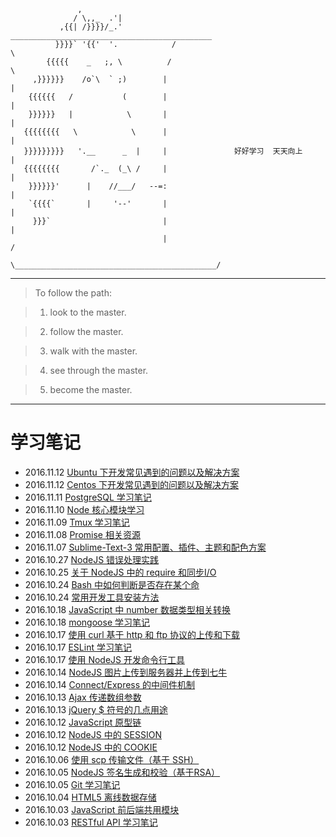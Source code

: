                    ,
                  / \,,_  .'|
               ,{{| /}}}}/_.'            _____________________________________________
              }}}}` '{{'  '.            /                                             \
            {{{{{    _   ;, \          /                                               \
         ,}}}}}}    /o`\  ` ;)        |                                                |
        {{{{{{   /           (        |                                                |
        }}}}}}   |            \       |                                                |
       {{{{{{{{   \            \      |                                                |
       }}}}}}}}}   '.__      _  |     |               好好学习  天天向上                  |
       {{{{{{{{       /`._  (_\ /     |                                                |
        }}}}}}'      |    //___/   --=:                                                |
        `{{{{`       |     '--'       |                                                |
         }}}`                         |                                                |
                                      |                                               /
                                       \_____________________________________________/


-------------------------------------------------
> To follow the path:

> 1. look to the master.

> 2. follow the master.

> 3. walk with the master.

> 4. see through the master.

> 5. become the master.

-------------------------------------------------

# 学习笔记

-   2016.11.12 [Ubuntu 下开发常见遇到的问题以及解决方案](https://github.com/modood/modood.github.io/blob/master/notes/Ubuntu-problems/)
-   2016.11.12 [Centos 下开发常见遇到的问题以及解决方案](https://github.com/modood/modood.github.io/blob/master/notes/Centos-problems/)
-   2016.11.11 [PostgreSQL 学习笔记](https://github.com/modood/modood.github.io/blob/master/notes/PostgreSQL/)
-   2016.11.10 [Node 核心模块学习](https://github.com/modood/modood.github.io/blob/master/notes/Node-core-module/)
-   2016.11.09 [Tmux 学习笔记](https://github.com/modood/modood.github.io/blob/master/notes/tmux/)
-   2016.11.08 [Promise 相关资源](https://github.com/modood/modood.github.io/blob/master/notes/Promise/)
-   2016.11.07 [Sublime-Text-3 常用配置、插件、主题和配色方案](https://github.com/modood/modood.github.io/blob/master/notes/Sublime-Text-3/)
-   2016.10.27 [NodeJS 错误处理实践](https://github.com/modood/modood.github.io/blob/master/notes/NodeJS-error-handling/)
-   2016.10.25 [关于 NodeJS 中的 require 和同步I/O](https://github.com/modood/modood.github.io/blob/master/notes/NodeJS-require/)
-   2016.10.24 [Bash 中如何判断是否存在某个命](https://github.com/modood/modood.github.io/blob/master/notes/Bash-check-program/)
-   2016.10.24 [常用开发工具安装方法](https://github.com/modood/modood.github.io/blob/master/notes/Installation/)
-   2016.10.18 [JavaScript 中 number 数据类型相关转换](https://github.com/modood/modood.github.io/blob/master/notes/JavaScript-number-conversion/)
-   2016.10.18 [mongoose 学习笔记](https://github.com/modood/modood.github.io/blob/master/notes/mongoose/)
-   2016.10.17 [使用 curl 基于 http 和 ftp 协议的上传和下载](https://github.com/modood/modood.github.io/blob/master/notes/curl/)
-   2016.10.17 [ESLint 学习笔记](https://github.com/modood/modood.github.io/blob/master/notes/ESLint/)
-   2016.10.17 [使用 NodeJS 开发命令行工具](https://github.com/modood/modood.github.io/blob/master/notes/NodeJS-command-line-tool/)
-   2016.10.14 [NodeJS 图片上传到服务器并上传到七牛](https://github.com/modood/modood.github.io/blob/master/notes/NodeJS-upload-image/)
-   2016.10.14 [Connect/Express 的中间件机制](https://github.com/modood/modood.github.io/blob/master/notes/connect-express-middleware/)
-   2016.10.13 [Ajax 传递数组参数](https://github.com/modood/modood.github.io/blob/master/notes/pass-array-to-ajax/)
-   2016.10.13 [jQuery $ 符号的几点用途](https://github.com/modood/modood.github.io/blob/master/notes/jQuery-dollar/)
-   2016.10.12 [JavaScript 原型链](https://github.com/modood/modood.github.io/blob/master/notes/JavaScript-prototype-chain/)
-   2016.10.12 [NodeJS 中的 SESSION](https://github.com/modood/modood.github.io/blob/master/notes/NodeJS-session/)
-   2016.10.12 [NodeJS 中的 COOKIE](https://github.com/modood/modood.github.io/blob/master/notes/NodeJS-cookie/)
-   2016.10.06 [使用 scp 传输文件（基于 SSH）](https://github.com/modood/modood.github.io/blob/master/notes/scp/)
-   2016.10.05 [NodeJS 签名生成和校验（基于RSA）](https://github.com/modood/modood.github.io/blob/master/notes/RSA/)
-   2016.10.05 [Git 学习笔记](https://github.com/modood/modood.github.io/blob/master/notes/Git/)
-   2016.10.04 [HTML5 离线数据存储](https://github.com/modood/modood.github.io/blob/master/notes/HTML5-storage/)
-   2016.10.03 [JavaScript 前后端共用模块](https://github.com/modood/modood.github.io/blob/master/notes/JavaScript-module/)
-   2016.10.03 [RESTful API 学习笔记](https://github.com/modood/modood.github.io/blob/master/notes/RESTful-API/)

